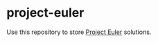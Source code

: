 # project-euler
Use this repository to store <a href="https://projecteuler.net/" target="_blank">Project Euler</a> solutions.
